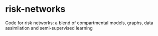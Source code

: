 # risk-networks
Code for risk networks: a blend of compartmental models, graphs, data assimilation and semi-supervised learning
